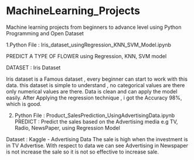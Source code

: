# MachineLearning_Projects
Machine learning projects from beginners to advance level using Python Programming and Open Dataset

1.Python File : Iris_dataset_usingRegression_KNN_SVM_Model.ipynb

PREDICT A TYPE OF FLOWER using Regression, KNN, SVM model

DATASET : Iris Dataset

Iris dataset is a Famous dataset , every beginner can start to work with this data. 
this dataset is simple to understand , no categorical values are there only numerical values are there.
Data is clean and can apply the model easily. 
After Applying the regression technique , i got the Accuracy 98%, which is good.

2. Python File : Product_SalesPrediction_UsingAdvertisingData.ipynb
PREDICT : Predict the sales based on the Advertising media e.g TV, Radio, NewsPaper, using Regression Model

Dataset : Kaggle - Advertising Data
The sale is high when the investment is in TV Advertise. With respect to data we can see Advertising in Newspaper is not increase
the sale so it is not so effective to increase sale.
